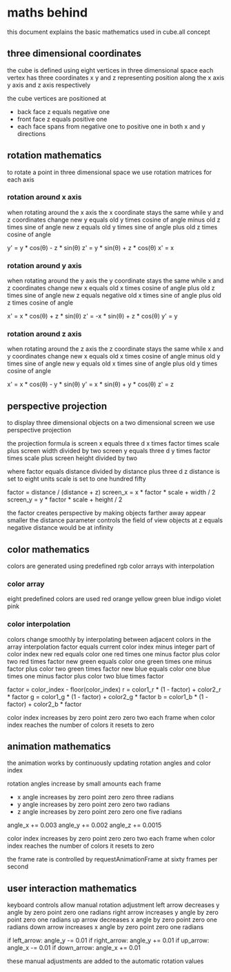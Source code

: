 # maths behind

this document explains the basic mathematics used in cube.all concept

## three dimensional coordinates

the cube is defined using eight vertices in three dimensional space each vertex has three coordinates x y and z representing position along the x axis y axis and z axis respectively

the cube vertices are positioned at
- back face z equals negative one
- front face z equals positive one
- each face spans from negative one to positive one in both x and y directions

## rotation mathematics

to rotate a point in three dimensional space we use rotation matrices for each axis

### rotation around x axis
when rotating around the x axis the x coordinate stays the same while y and z coordinates change
new y equals old y times cosine of angle minus old z times sine of angle
new z equals old y times sine of angle plus old z times cosine of angle

y' = y * cos(θ) - z * sin(θ)
z' = y * sin(θ) + z * cos(θ)
x' = x

### rotation around y axis  
when rotating around the y axis the y coordinate stays the same while x and z coordinates change
new x equals old x times cosine of angle plus old z times sine of angle
new z equals negative old x times sine of angle plus old z times cosine of angle

x' = x * cos(θ) + z * sin(θ)
z' = -x * sin(θ) + z * cos(θ)
y' = y

### rotation around z axis
when rotating around the z axis the z coordinate stays the same while x and y coordinates change
new x equals old x times cosine of angle minus old y times sine of angle
new y equals old x times sine of angle plus old y times cosine of angle

x' = x * cos(θ) - y * sin(θ)
y' = x * sin(θ) + y * cos(θ)
z' = z

## perspective projection

to display three dimensional objects on a two dimensional screen we use perspective projection

the projection formula is
screen x equals three d x times factor times scale plus screen width divided by two
screen y equals three d y times factor times scale plus screen height divided by two

where factor equals distance divided by distance plus three d z
distance is set to eight units
scale is set to one hundred fifty

factor = distance / (distance + z)
screen_x = x * factor * scale + width / 2
screen_y = y * factor * scale + height / 2

the factor creates perspective by making objects farther away appear smaller
the distance parameter controls the field of view
objects at z equals negative distance would be at infinity

## color mathematics

colors are generated using predefined rgb color arrays with interpolation

### color array
eight predefined colors are used
red orange yellow green blue indigo violet pink

### color interpolation
colors change smoothly by interpolating between adjacent colors in the array
interpolation factor equals current color index minus integer part of color index
new red equals color one red times one minus factor plus color two red times factor
new green equals color one green times one minus factor plus color two green times factor
new blue equals color one blue times one minus factor plus color two blue times factor

factor = color_index - floor(color_index)
r = color1_r * (1 - factor) + color2_r * factor
g = color1_g * (1 - factor) + color2_g * factor
b = color1_b * (1 - factor) + color2_b * factor

color index increases by zero point zero zero two each frame
when color index reaches the number of colors it resets to zero

## animation mathematics

the animation works by continuously updating rotation angles and color index

rotation angles increase by small amounts each frame
- x angle increases by zero point zero zero three radians
- y angle increases by zero point zero zero two radians  
- z angle increases by zero point zero zero one five radians

angle_x += 0.003
angle_y += 0.002
angle_z += 0.0015

color index increases by zero point zero zero two each frame
when color index reaches the number of colors it resets to zero

the frame rate is controlled by requestAnimationFrame at sixty frames per second

## user interaction mathematics

keyboard controls allow manual rotation adjustment
left arrow decreases y angle by zero point zero one radians
right arrow increases y angle by zero point zero one radians
up arrow decreases x angle by zero point zero one radians
down arrow increases x angle by zero point zero one radians

if left_arrow: angle_y -= 0.01
if right_arrow: angle_y += 0.01
if up_arrow: angle_x -= 0.01
if down_arrow: angle_x += 0.01

these manual adjustments are added to the automatic rotation values

